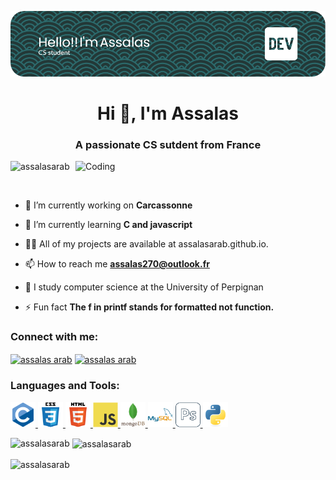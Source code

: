![Header](./SALAS.png)
<h1 align="center">Hi 👋, I'm Assalas</h1>
<h3 align="center">A passionate CS sutdent from France</h3>
<img align="right" alt="Coding" width="400" src="https://media.tenor.com/CeDk6XdCgOUAAAAi/develop-web.gif">
<p align="left"> <img src="https://komarev.com/ghpvc/?username=assalasarab&label=Profile%20views&color=0e75b6&style=flat" alt="assalasarab" /> </p>

<p align="left"> <a href="https://twitter.com/" target="blank"><img src="https://img.shields.io/twitter/follow/?logo=twitter&style=for-the-badge" alt="" /></a> </p>

- 🔭 I’m currently working on **Carcassonne**

- 🌱 I’m currently learning **C and javascript**

- 👨‍💻 All of my projects are available at assalasarab.github.io.

- 📫 How to reach me **assalas270@outlook.fr**

- 📄 I study computer science at the University of Perpignan

- ⚡ Fun fact **The f in printf stands for formatted not function.**

<h3 align="left">Connect with me:</h3>
<p align="left">
<a href="https://linkedin.com/in/assalas arab" target="blank"><img align="center" src="https://raw.githubusercontent.com/rahuldkjain/github-profile-readme-generator/master/src/images/icons/Social/linked-in-alt.svg" alt="assalas arab" height="30" width="40" /></a>
<a href="https://fb.com/assalas arab" target="blank"><img align="center" src="https://raw.githubusercontent.com/rahuldkjain/github-profile-readme-generator/master/src/images/icons/Social/facebook.svg" alt="assalas arab" height="30" width="40" /></a>
</p>

<h3 align="left">Languages and Tools:</h3>
<p align="left"> <a href="https://www.cprogramming.com/" target="_blank" rel="noreferrer"> <img src="https://raw.githubusercontent.com/devicons/devicon/master/icons/c/c-original.svg" alt="c" width="40" height="40"/> </a> <a href="https://www.w3schools.com/css/" target="_blank" rel="noreferrer"> <img src="https://raw.githubusercontent.com/devicons/devicon/master/icons/css3/css3-original-wordmark.svg" alt="css3" width="40" height="40"/> </a> <a href="https://www.w3.org/html/" target="_blank" rel="noreferrer"> <img src="https://raw.githubusercontent.com/devicons/devicon/master/icons/html5/html5-original-wordmark.svg" alt="html5" width="40" height="40"/> </a> <a href="https://developer.mozilla.org/en-US/docs/Web/JavaScript" target="_blank" rel="noreferrer"> <img src="https://raw.githubusercontent.com/devicons/devicon/master/icons/javascript/javascript-original.svg" alt="javascript" width="40" height="40"/> </a> <a href="https://www.mongodb.com/" target="_blank" rel="noreferrer"> <img src="https://raw.githubusercontent.com/devicons/devicon/master/icons/mongodb/mongodb-original-wordmark.svg" alt="mongodb" width="40" height="40"/> </a> <a href="https://www.mysql.com/" target="_blank" rel="noreferrer"> <img src="https://raw.githubusercontent.com/devicons/devicon/master/icons/mysql/mysql-original-wordmark.svg" alt="mysql" width="40" height="40"/> </a> <a href="https://www.photoshop.com/en" target="_blank" rel="noreferrer"> <img src="https://raw.githubusercontent.com/devicons/devicon/master/icons/photoshop/photoshop-line.svg" alt="photoshop" width="40" height="40"/> </a> <a href="https://www.python.org" target="_blank" rel="noreferrer"> <img src="https://raw.githubusercontent.com/devicons/devicon/master/icons/python/python-original.svg" alt="python" width="40" height="40"/> </a> </p>

<p><img align="left" src="https://github-readme-stats.vercel.app/api/top-langs?username=assalasarab&show_icons=true&locale=en&layout=compact" alt="assalasarab" /></p>

<p>&nbsp;<img align="center" src="https://github-readme-stats.vercel.app/api?username=assalasarab&show_icons=true&locale=en" alt="assalasarab" /></p>

<p><img align="center" src="https://github-readme-streak-stats.herokuapp.com/?user=assalasarab&" alt="assalasarab" /></p>


